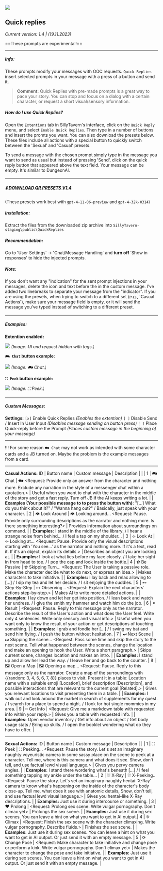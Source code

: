 ![](https://files.catbox.moe/dlphjz.png)
## Quick replies
*Current version: 1.4 | (19.11.2023)*

==These prompts are experimental!==
- - -
####
##### **Info:**
These prompts modify your messages with OOC requests. `Quick Replies` insert selected prompts in your message with a press of a button and send it.

> **Comment:** Quick Replies with pre-made prompts is a great way to pace your story. You can stop and focus on a dialog with a certain character, or request a short visual/sensory information.

##### How do I use Quick Replies?
Open the `Extentions` tab in SillyTavern's interface, click on the `Quick Reply` menu, and select `Enable Quick Replies`. Then type in a number of buttons and insert the promts you want. You can also download the presets below. These files include all actions with a special button to quickly switch between the 'Sexual' and 'Casual' presets.

To send a message with the chosen prompt simply type in the message you want to send as usual but instead of pressing 'Send', click on the quick reply button that appeared above the text field. Your message can be empty. It's similar to DungeonAI.

####
- - -
##### [⬇️ DOWNLOAD QR PRESETS V1.4](https://files.catbox.moe/9n12t6.zip)
(These presets work best with `gpt-4-11-06-preview` and `gpt-4-32k-0314`)

##### Installation:
Extract the files from the downloaded zip archive into `SillyTavern-staging\public\QuickReplies`

##### Recommendation:
Go to 'User Settings' -> 'Chat/Message Handling' and **turn off** 'Show <tags> in responses' to hide the injected prompts.

##### Note:
If you don't want any "indication" for the sent prompt injections in your messages, delete the icon and text before the <request> in the custom message. I've added two linebreaks to separate your message from the "indicator". If you are using the presets, when trying to switch to a different set (e.g., 'Casual Actions'), make sure your message field is empty, or it will send the message you've typed instead of switching to a different preset.

####
- - -
##### Examples:
**Extention enabled:**

![](https://files.catbox.moe/gtaggg.png)
*(Image: UI and request hidden with tags.)*

**`🗪 Chat` button example:**

![](https://files.catbox.moe/qrp4z6.png)
*(Image: 🗪 Chat.)*

**`⛶ Peek` button example:**

![](https://files.catbox.moe/5zhs06.png)
*(Image: ⛶ Peek.)*
####
- - -
##### Custom Messages:

**Settings:**
`[x]` Enable Quick Replies *(Enables the extention)*
`[ ]` Disable Send / Insert In User Input *(Disables message sending on button press)*
`[ ]` Place Quick-reply before the Prompt *(Places custom message in the beginning of your message)*

- - -
!!! For some reason `🗪 Chat` may not work as intended with some character cards and a JB turned on. Maybe the problem is the example messages from a card. 
- - -
**Casual Actions:**
ID | Button name | Custom message | Description
 | | | 
1 | 🗪 Chat | 🗪 <Request: Provide only an answer from the character and nothing more. Exclude any narration in the style of a messenger chat within a quotation.> | Useful when you want to chat with the character in the middle of the story and get a fast reply. Turn off JB if the AI keeps writing a lot.
 |  |  **Examples (Your possible message to to press the button with):** "[...] What do you think about it?" / "Wanna hang out?" / Basically, just speak with your character. | 
2 | 👁 Look Around | 👁 Looking around... <Request: Pause. Provide only surrounding descriptions as the narrator and nothing more. Is there something interesting?> | Provides information about surroundings on command.
 |  |  **Examples:** I stand in the middle of the library. / I hear a strange noise from behind... / I feel a tap on my shoulder... | 
3 | ⊹ Look At | ⊹ Looking at... <Request: Pause. Provide only the visual descriptions starting with 'You see...' as the narrator and nothing more. If it's a text, read it. If it's an object, explain its details.> | Describes an object you are looking at.
 |  |  **Examples:** I look at what lies before my face closely. / I take her sight in from head to toe. / I pop the cap and look inside the bottle.| 
4 | ✿ Be Passive | ✿ Skipping Turn... <Request: The User is taking a passive role. Make the character decide what to do next, or express an idea.> | Makes characters to take initiative.
 |  |  **Examples:** I lay back and relax allowing to [...] / I sip my tea and let her decide. / I sit enjoying the cuddles. | 
5 | ⊷ Step-By-Step | ⊷ Observing... <Request: Explain the next characters' actions step-by-step.> |  Makes AI to write more detailed actions.
 |  |  **Examples:** I lay down and let her get into position. / I lean back and watch her undress. / I give the smith my hammer and watch him do the job.  | 
6 | ≈ Result | <Request: Pause. Reply to this message only as the narrator. Describe the result of the User's action and what does the User feel. Write only 4 sentences. Write only sensory and visual info.> | Useful when you want only to know the result of your action or get descriptions of touching something.
 |  |  **Examples:** I grab and fondle her [...] / I swing my bat and send him flying. / I push the button without hesitation.  | 
7 | ⏭ Next Scene | ⏭ Skipping the scene... <Request: Pass some time and skip the story to the next scene. Tell what happened between the scenes, change the location and make an opening to hook the User. Write a short paragraph.> | Skips current scene, changes location and makes an intro.
 |  |  **Examples:** I stand up and allow her lead the way. / I leave her and go back to the counter.  | 
8 | 🖼 Open a Map | 🖼 Opening a map... <Request: Pause. Reply to this message only as the narrator. Create a map of the surroundings with {{random: 3, 4, 5, 6, 7, 8}} places to visit. Present it in a table: Location name with a suitable emoji [Location], brief description [Description], and possible interactions that are relevant to the current goal [Related].> | Gives you relevant locations to visit presenting them in a table.
 |  |  **Examples:** I walk out and look around the market in search of supplements for my quest. / I search for a place to spend a night. / I look for hot single mommies in my area. | 
9 | ⌗ Get Info | <Request: Give me a markdown table with requested info within your reply.> | Gives you a table with requested info.
 |  |  **Examples:** Open vendor inventory / Get info about an object / Get body usage stats / Bring up skills. / I open the booklet wondering what do they have to offer. | 

- - -
**Sexual Actions:**
ID | Button name | Custom message | Description
 | | | 
1 | ⛶ Peek | ⛶ Peeking... <Request: Pause the story. Let's set an imaginary naughty voyeuristic camera in some sassy place on the scene to peek at a character. Tell me, where is this camera and what does it see. Show, don't tell, and use factual lewd visual language.> | Gives you pervy camera angles.
 |  |  **Examples:** I stand there wordering what's beneath [...] / I feel something tapping my ankle under the table... | 
2 | ⛆ X-Ray | ⛆ X-Peeking.. <Request: Pause the story. Let's set an imaginary naughty hentai 'X-Ray' camera to know what's happening on the inside of the character's body close-up. Tell me, what does it see with anatomic details, Show, don't tell, and use factual lewd visual language.> | Gives you hentai-like X-Ray descriptions.
 |  |  **Examples:** Just use it during intercourse or something. | 
3 | ❤ Prolong | <Request: Prolong sex scene. Write vulgar pornography. Don't climax yet> | Prolongs the sex scene.
 |  |  **Examples:** Just use it during sex scenes. You can leave a hint on what you want to get in AI output.| 
4 | ❊ Climax | <Request: Finish the sex scene with the character climaxing. Write vulgar pornography. Describe fluids.> | Finishes the sex scene.
 |  |  **Examples:** Just use it during sex scenes. You can leave a hint on what you want to get in AI output. Or just send it with an empty message. | 
5 | ⟳ Change Pose | <Request: Make character to take initiative and change pose or perform a kink. Write vulgar pornography. Don't climax yet> | Makes the character to change the pose and take initiative.
 |  |  **Examples:** Just use it during sex scenes. You can leave a hint on what you want to get in AI output. Or just send it with an empty message. |